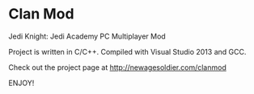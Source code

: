 Clan Mod
=========

Jedi Knight: Jedi Academy PC Multiplayer Mod

Project is written in C/C++. Compiled with Visual Studio 2013 and GCC. 

Check out the project page at http://newagesoldier.com/clanmod

ENJOY!
